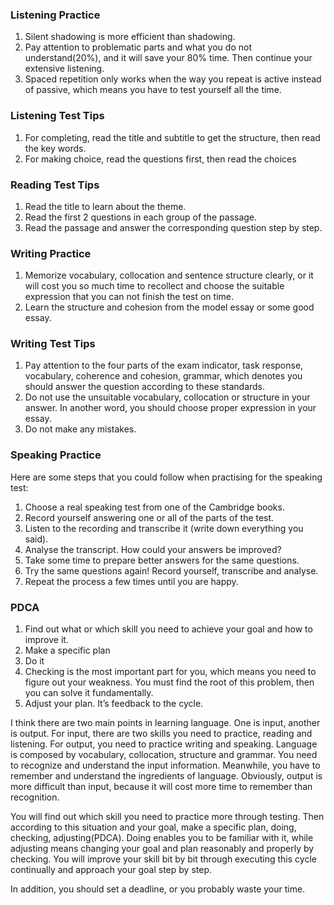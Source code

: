 ### Listening Practice
1. Silent shadowing is more efficient than shadowing.
2. Pay attention to problematic parts and what you do not understand(20%), and it will save your 80% time. Then continue your extensive listening.
3. Spaced repetition only works when the way you repeat is active instead of passive, which means you have to test yourself all the time.

### Listening Test Tips
1. For completing, read the title and subtitle to get the structure, then read the key words.
2. For making choice, read the questions first, then read the choices

### Reading Test Tips
1. Read the title to learn about the theme.
2. Read the first 2 questions in each group of the passage. 
3. Read the passage and answer the corresponding question step by step.

### Writing Practice
1. Memorize vocabulary, collocation and sentence structure clearly, or it will cost you so much time to recollect and choose the suitable expression that you can not finish the test on time.
2. Learn the structure and cohesion from the model essay or some good essay.

### Writing Test Tips
1. Pay attention to the four parts of the exam indicator, task response, vocabulary, coherence and cohesion, grammar, which denotes you should answer the question according to these standards.
2. Do not use the unsuitable vocabulary, collocation or structure in your answer. In another word, you should choose proper expression in your essay.
3. Do not make any mistakes.

### Speaking Practice 
Here are some steps that you could follow when practising for the speaking test: 
1. Choose a real speaking test from one of the Cambridge books. 
2. Record yourself answering one or all of the parts of the test. 
3. Listen to the recording and transcribe it (write down everything you said). 
4. Analyse the transcript. How could your answers be improved? 
5. Take some time to prepare better answers for the same questions. 
6. Try the same questions again! Record yourself, transcribe and analyse. 
7. Repeat the process a few times until you are happy. 


### PDCA
1. Find out what or which skill you need to achieve your goal and how to improve it. 
2. Make a specific plan
3. Do it
4. Checking is the most important part for you, which means you need to figure out your weakness. You must find the root of this problem, then you can solve it fundamentally.
5. Adjust your plan. It’s feedback to the cycle.


I think there are two main points in learning language. One is input, another is output. For input, there are two skills you need to practice, reading and listening. For output, you need to practice writing and speaking. Language is composed by vocabulary, collocation, structure and grammar. You need to recognize and understand the input information. Meanwhile, you have to remember and understand the ingredients of language. Obviously, output is more difficult than input, because it will cost more time to remember than recognition.

You will find out which skill you need to practice more through testing. Then according to this situation and your goal, make a specific plan, doing, checking, adjusting(PDCA). Doing enables you to be familiar with it, while adjusting means changing your goal and plan reasonably and properly by checking. You will improve your skill bit by bit through executing this cycle continually and approach your goal step by step. 

In addition, you should set a deadline, or you probably waste your time.